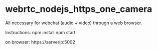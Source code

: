 # webrtc_nodejs_https_one_camera
All necessary for webchat (audio + video) through a web browser.

Instructions:
npm install
npm start

on browser: https://serverip:5002
